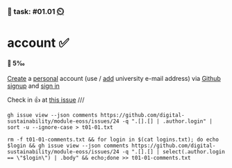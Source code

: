 ### 💪 task: #01.01 [⏲️](https://youtu.be/1gQJUjgCqrU)

# account ✅

#### 🏅 5‰

[Create](https://docs.github.com/en/get-started/signing-up-for-github/signing-up-for-a-new-github-account) a [personal](https://docs.github.com/en/get-started/learning-about-github/types-of-github-accounts#personal-accounts) account (use / [add](https://docs.github.com/en/account-and-profile/setting-up-and-managing-your-personal-account-on-github/managing-email-preferences/adding-an-email-address-to-your-github-account) university e-mail address) via [Github signup](https://github.com/signup) and [sign in](https://github.com/login)

Check in 👍 at [this issue](https://github.com/digital-sustainability/module-eoss/issues/24)
///
```
gh issue view --json comments https://github.com/digital-sustainability/module-eoss/issues/24 -q ".[].[] | .author.login" | sort -u --ignore-case > t01-01.txt
```

```
rm -f t01-01-comments.txt && for login in $(cat logins.txt); do echo $login && gh issue view --json comments https://github.com/digital-sustainability/module-eoss/issues/24 -q ".[].[] | select(.author.login == \"$login\") | .body" && echo;done >> t01-01-comments.txt
```